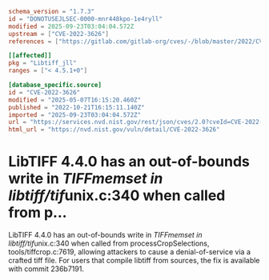 ```toml
schema_version = "1.7.3"
id = "DONOTUSEJLSEC-0000-mnr448kpo-1e4ryll"
modified = 2025-09-23T03:04:04.572Z
upstream = ["CVE-2022-3626"]
references = ["https://gitlab.com/gitlab-org/cves/-/blob/master/2022/CVE-2022-3626.json", "https://gitlab.com/libtiff/libtiff/-/commit/236b7191f04c60d09ee836ae13b50f812c841047", "https://gitlab.com/libtiff/libtiff/-/issues/426", "https://lists.debian.org/debian-lts-announce/2023/01/msg00018.html", "https://security.netapp.com/advisory/ntap-20230110-0001/", "https://gitlab.com/gitlab-org/cves/-/blob/master/2022/CVE-2022-3626.json", "https://gitlab.com/libtiff/libtiff/-/commit/236b7191f04c60d09ee836ae13b50f812c841047", "https://gitlab.com/libtiff/libtiff/-/issues/426", "https://lists.debian.org/debian-lts-announce/2023/01/msg00018.html", "https://security.netapp.com/advisory/ntap-20230110-0001/"]

[[affected]]
pkg = "Libtiff_jll"
ranges = ["< 4.5.1+0"]

[database_specific.source]
id = "CVE-2022-3626"
modified = "2025-05-07T16:15:20.460Z"
published = "2022-10-21T16:15:11.140Z"
imported = "2025-09-23T03:04:04.572Z"
url = "https://services.nvd.nist.gov/rest/json/cves/2.0?cveId=CVE-2022-3626"
html_url = "https://nvd.nist.gov/vuln/detail/CVE-2022-3626"
```

# LibTIFF 4.4.0 has an out-of-bounds write in *TIFFmemset in libtiff/tif*unix.c:340 when called from p...

LibTIFF 4.4.0 has an out-of-bounds write in *TIFFmemset in libtiff/tif*unix.c:340 when called from processCropSelections, tools/tiffcrop.c:7619, allowing attackers to cause a denial-of-service via a crafted tiff file. For users that compile libtiff from sources, the fix is available with commit 236b7191.

